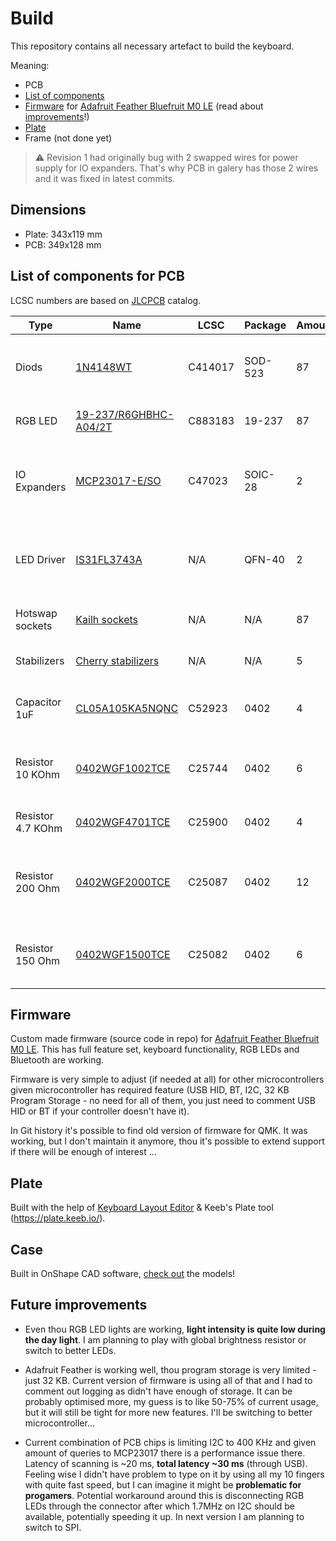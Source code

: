 # Build
This repository contains all necessary artefact to build the keyboard.

Meaning:
- PCB
- [List of components](#List-of-components)
- [Firmware](#Firmware) for [Adafruit Feather Bluefruit M0 LE](https://www.adafruit.com/product/2995) (read about [improvements](#future-improvements)!)
- [Plate](#Plate)
- Frame (not done yet)

> :warning: Revision 1 had originally bug with 2 swapped wires for power supply for IO expanders. That's why PCB in galery has those 2 wires and it was fixed in latest commits.


## Dimensions
- Plate: 343x119 mm
- PCB: 349x128 mm

## List of components for PCB
LCSC numbers are based on [JLCPCB](http://jlcpcb.com/) catalog.

| Type              | Name                                       | LCSC    | Package | Amount | Description                                                           | 
| ----------------- | ------------------------------------------ | ------- | ------- | ------ | --------------------------------------------------------------------- |
| Diods             | [1N4148WT](https://datasheet.lcsc.com/szlcsc/1908191708_MDD-Microdiode-Electronics-1N4148WT_C414017.pdf)                       | C414017 | SOD-523 |  87    | Preventing key ghosting & masking effects.                            |
| RGB LED           | [19-237/R6GHBHC-A04/2T](https://datasheet.lcsc.com/szlcsc/2010222107_Everlight-Elec-19-237-R6GHBHC-A04-2T_C883183.pdf) | C883183 | 19-237  |  87    | Light under each switch.                                              |
| IO Expanders      | [MCP23017-E/SO](https://datasheet.lcsc.com/szlcsc/Microchip-Tech-MCP23017-E-SO_C47023.pdf)               | C47023  | SOIC-28 |   2    | Connecting rows & columns from switch matrix through I2C.             |
| LED Driver        | [IS31FL3743A](https://cz.mouser.com/datasheet/2/198/IS31FL3743A_DS-1949512.pdf)                 | N/A     | QFN-40  |   2    | Addressing LED and controlling RGB LED diods through I2C.             |
| Hotswap sockets   | [Kailh sockets](https://www.kailhswitch.com/info/kailh-switch-pcb-hot-swapping-socket-33463528.html)              | N/A     | N/A     |  87    | Connecting Cherry MX switches                                         |
| Stabilizers       | [Cherry stabilizers](https://www.aliexpress.com/item/32951252318.html)    | N/A     | N/A     |   5    | Stabilizing long keycaps.                                             |
| Capacitor 1uF     | [CL05A105KA5NQNC](https://datasheet.lcsc.com/szlcsc/Samsung-Electro-Mechanics-CL05A105KA5NQNC_C52923.pdf)         | C52923  | 0402    |   4    | Stabilizing power circuit for LED drivers.                            |
| Resistor 10 KOhm  | [0402WGF1002TCE](https://datasheet.lcsc.com/szlcsc/Uniroyal-Elec-0402WGF1002TCE_C25744.pdf)           | C25744  | 0402    |   6    | Controlling brightness & pull ups for IO expanders.                   |
| Resistor 4.7 KOhm | [0402WGF4701TCE](https://datasheet.lcsc.com/szlcsc/Uniroyal-Elec-0402WGF4701TCE_C25900.pdf)           | C25900  | 0402    |   4    | Pull up resistor for LED drivers.                                     |
| Resistor 200 Ohm  | [0402WGF2000TCE](https://datasheet.lcsc.com/szlcsc/Uniroyal-Elec-0402WGF2000TCE_C25087.pdf)           | C25087  | 0402    |  12    | Green and blue LED channels to limit current and prevent overheating. |
| Resistor 150 Ohm  | [0402WGF1500TCE](https://datasheet.lcsc.com/szlcsc/Uniroyal-Elec-0402WGF1500TCE_C25082.pdf)           | C25082  | 0402    |   6    | Red LED channel to limit current and prevent overheating.             |

## Firmware
Custom made firmware (source code in repo) for [Adafruit Feather Bluefruit M0 LE](https://www.adafruit.com/product/2995). This has full feature set, keyboard functionality, RGB LEDs and Bluetooth are working.

Firmware is very simple to adjust (if needed at all) for other microcontrollers given microcontroller has required feature (USB HID, BT, I2C, 32 KB Program Storage - no need for all of them, you just need to comment USB HID or BT if your controller doesn't have it).

In Git history it's possible to find old version of firmware for QMK. It was working, but I don't maintain it anymore, thou it's possible to extend support if there will be enough of interest ...

## Plate
Built with the help of [Keyboard Layout Editor](http://www.keyboard-layout-editor.com/#/) & Keeb's Plate tool (https://plate.keeb.io/).

## Case
Built in OnShape CAD software, [check out](https://cad.onshape.com/documents/c60788452082993ff7acdd11/w/b14733d6a8d57351c8582e21/e/f5989423f9dc86a71831a4e9) the models!

## Future improvements
- Even thou RGB LED lights are working, **light intensity is quite low during the day light**. I am planning to play with global brightness resistor or switch to better LEDs.

- Adafruit Feather is working well, thou program storage is very limited - just 32 KB. Current version of firmware is using all of that and I had to comment out logging as didn't have enough of storage. It can be probably optimised more, my guess is to like 50-75% of current usage, but it will still be tight for more new features. I'll be switching to better microcontroller...

- Current combination of PCB chips is limiting I2C to 400 KHz and given amount of queries to MCP23017 there is a performance issue there. Latency of scanning is ~20 ms, **total latency ~30 ms** (through USB). Feeling wise I didn't have problem to type on it by using all my 10 fingers with quite fast speed, but I can imagine it might be **problematic for progamers**. Potential workaround around this is disconnecting RGB LEDs through the connector after which 1.7MHz on I2C should be available, potentially speeding it up.
In next version I am planning to switch to SPI.